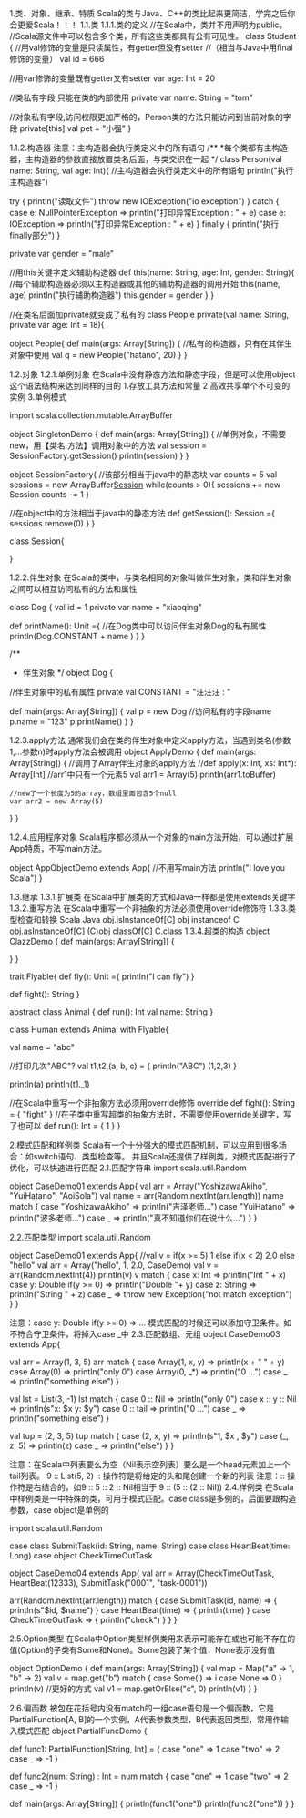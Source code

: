 
1.类、对象、继承、特质
Scala的类与Java、C++的类比起来更简洁，学完之后你会更爱Scala！！！
1.1.类
1.1.1.类的定义
//在Scala中，类并不用声明为public。
//Scala源文件中可以包含多个类，所有这些类都具有公有可见性。
class Student {
  //用val修饰的变量是只读属性，有getter但没有setter
  //（相当与Java中用final修饰的变量）
  val id = 666

  //用var修饰的变量既有getter又有setter
  var age: Int = 20

  //类私有字段,只能在类的内部使用
  private var name: String = "tom"

  //对象私有字段,访问权限更加严格的，Person类的方法只能访问到当前对象的字段
  private[this] val pet = "小强"
}

1.1.2.构造器
注意：主构造器会执行类定义中的所有语句
/**
  *每个类都有主构造器，主构造器的参数直接放置类名后面，与类交织在一起
  */
class Person(val name: String, val age: Int){
  //主构造器会执行类定义中的所有语句
  println("执行主构造器")

  try {
    println("读取文件")
    throw new IOException("io exception")
  } catch {
    case e: NullPointerException => println("打印异常Exception : " + e)
    case e: IOException => println("打印异常Exception : " + e)
  } finally {
    println("执行finally部分")
  }

  private var gender = "male"

  //用this关键字定义辅助构造器
  def this(name: String, age: Int, gender: String){
    //每个辅助构造器必须以主构造器或其他的辅助构造器的调用开始
    this(name, age)
    println("执行辅助构造器")
    this.gender = gender
  }
}



//在类名后面加private就变成了私有的
class People private(val name: String, private var age: Int = 18){
  
object People{
  def main(args: Array[String]) {
    //私有的构造器，只有在其伴生对象中使用
    val q = new People("hatano", 20)
  }
}

1.2.对象
1.2.1.单例对象
在Scala中没有静态方法和静态字段，但是可以使用object这个语法结构来达到同样的目的
1.存放工具方法和常量
2.高效共享单个不可变的实例
3.单例模式



import scala.collection.mutable.ArrayBuffer

object SingletonDemo {
  def main(args: Array[String]) {
    //单例对象，不需要new，用【类名.方法】调用对象中的方法
    val session = SessionFactory.getSession()
    println(session)
  }
}

object SessionFactory{
  //该部分相当于java中的静态块
  var counts = 5
  val sessions = new ArrayBuffer[Session]()
  while(counts > 0){
    sessions += new Session
    counts -= 1
  }

  //在object中的方法相当于java中的静态方法
  def getSession(): Session ={
    sessions.remove(0)
  }
}

class Session{

}

1.2.2.伴生对象
在Scala的类中，与类名相同的对象叫做伴生对象，类和伴生对象之间可以相互访问私有的方法和属性

class Dog {
  val id = 1
  private var name = "xiaoqing"

  def printName(): Unit ={
    //在Dog类中可以访问伴生对象Dog的私有属性
    println(Dog.CONSTANT + name )
  }
}

/**
  * 伴生对象
  */
object Dog {

  //伴生对象中的私有属性
  private val CONSTANT = "汪汪汪 : "

  def main(args: Array[String]) {
    val p = new Dog
    //访问私有的字段name
    p.name = "123"
    p.printName()
  }
}

1.2.3.apply方法
通常我们会在类的伴生对象中定义apply方法，当遇到类名(参数1,...参数n)时apply方法会被调用
object ApplyDemo {
  def main(args: Array[String]) {
    //调用了Array伴生对象的apply方法
    //def apply(x: Int, xs: Int*): Array[Int]
    //arr1中只有一个元素5
    val arr1 = Array(5)
    println(arr1.toBuffer)

    //new了一个长度为5的array，数组里面包含5个null
    var arr2 = new Array(5)
  }
}


1.2.4.应用程序对象
Scala程序都必须从一个对象的main方法开始，可以通过扩展App特质，不写main方法。


object AppObjectDemo extends App{
  //不用写main方法
  println("I love you Scala")
}

1.3.继承
1.3.1.扩展类
在Scala中扩展类的方式和Java一样都是使用extends关键字
1.3.2.重写方法
在Scala中重写一个非抽象的方法必须使用override修饰符
1.3.3.类型检查和转换
Scala	Java
obj.isInstanceOf[C]	obj instanceof C
obj.asInstanceOf[C]	(C)obj
classOf[C]	C.class
1.3.4.超类的构造
object ClazzDemo {
  def main(args: Array[String]) {

  }
}

trait Flyable{
  def fly(): Unit ={
    println("I can fly")
  }

  def fight(): String
}

abstract class Animal {
  def run(): Int
  val name: String
}

class Human extends Animal with Flyable{

  val name = "abc"

  //打印几次"ABC"?
  val t1,t2,(a, b, c) = {
    println("ABC")
    (1,2,3)
  }

  println(a)
  println(t1._1)

  //在Scala中重写一个非抽象方法必须用override修饰
  override def fight(): String = {
    "fight"
  }
  //在子类中重写超类的抽象方法时，不需要使用override关键字，写了也可以
  def run(): Int = {
    1
  }
}


2.模式匹配和样例类
Scala有一个十分强大的模式匹配机制，可以应用到很多场合：如switch语句、类型检查等。
并且Scala还提供了样例类，对模式匹配进行了优化，可以快速进行匹配
2.1.匹配字符串
import scala.util.Random

object CaseDemo01 extends App{
  val arr = Array("YoshizawaAkiho", "YuiHatano", "AoiSola")
  val name = arr(Random.nextInt(arr.length))
  name match {
    case "YoshizawaAkiho" => println("吉泽老师...")
    case "YuiHatano" => println("波多老师...")
    case _ => println("真不知道你们在说什么...")
  }
}


2.2.匹配类型
import scala.util.Random

object CaseDemo01 extends App{
  //val v = if(x >= 5) 1 else if(x < 2) 2.0 else "hello"
  val arr = Array("hello", 1, 2.0, CaseDemo)
  val v = arr(Random.nextInt(4))
  println(v)
  v match {
    case x: Int => println("Int " + x)
    case y: Double if(y >= 0) => println("Double "+ y)
    case z: String => println("String " + z)
    case _ => throw new Exception("not match exception")
  }
}

注意：case y: Double if(y >= 0) => ...
模式匹配的时候还可以添加守卫条件。如不符合守卫条件，将掉入case _中
2.3.匹配数组、元组
object CaseDemo03 extends App{

  val arr = Array(1, 3, 5)
  arr match {
    case Array(1, x, y) => println(x + " " + y)
    case Array(0) => println("only 0")
    case Array(0, _*) => println("0 ...")
    case _ => println("something else")
  }

  val lst = List(3, -1)
  lst match {
    case 0 :: Nil => println("only 0")
    case x :: y :: Nil => println(s"x: $x y: $y")
    case 0 :: tail => println("0 ...")
    case _ => println("something else")
  }

  val tup = (2, 3, 5)
  tup match {
    case (2, x, y) => println(s"1, $x , $y")
    case (_, z, 5) => println(z)
    case  _ => println("else")
  }
}

注意：在Scala中列表要么为空（Nil表示空列表）要么是一个head元素加上一个tail列表。
9 :: List(5, 2)  :: 操作符是将给定的头和尾创建一个新的列表
注意：:: 操作符是右结合的，如9 :: 5 :: 2 :: Nil相当于 9 :: (5 :: (2 :: Nil))
2.4.样例类
在Scala中样例类是一中特殊的类，可用于模式匹配。case class是多例的，后面要跟构造参数，case object是单例的

import scala.util.Random

case class SubmitTask(id: String, name: String)
case class HeartBeat(time: Long)
case object CheckTimeOutTask

object CaseDemo04 extends App{
  val arr = Array(CheckTimeOutTask, HeartBeat(12333), SubmitTask("0001", "task-0001"))

  arr(Random.nextInt(arr.length)) match {
    case SubmitTask(id, name) => {
      println(s"$id, $name")
    }
    case HeartBeat(time) => {
      println(time)
    }
    case CheckTimeOutTask => {
      println("check")
    }
  }
}

2.5.Option类型
在Scala中Option类型样例类用来表示可能存在或也可能不存在的值(Option的子类有Some和None)。Some包装了某个值，None表示没有值

object OptionDemo {
  def main(args: Array[String]) {
    val map = Map("a" -> 1, "b" -> 2)
    val v = map.get("b") match {
      case Some(i) => i
      case None => 0
    }
    println(v)
    //更好的方式
    val v1 = map.getOrElse("c", 0)
    println(v1)
  }
}

2.6.偏函数
被包在花括号内没有match的一组case语句是一个偏函数，它是PartialFunction[A, B]的一个实例，A代表参数类型，B代表返回类型，常用作输入模式匹配
object PartialFuncDemo  {

  def func1: PartialFunction[String, Int] = {
    case "one" => 1
    case "two" => 2
    case _ => -1
  }

  def func2(num: String) : Int = num match {
    case "one" => 1
    case "two" => 2
    case _ => -1
  }

  def main(args: Array[String]) {
    println(func1("one"))
    println(func2("one"))
  }
}

